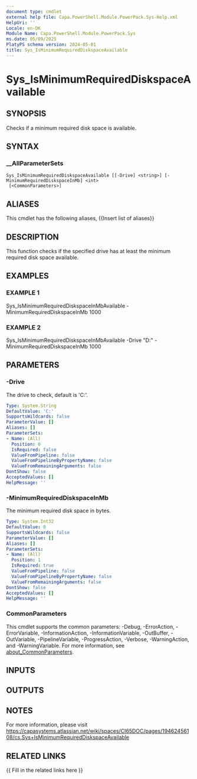 ```yaml
---
document type: cmdlet
external help file: Capa.PowerShell.Module.PowerPack.Sys-Help.xml
HelpUri: ''
Locale: en-DK
Module Name: Capa.PowerShell.Module.PowerPack.Sys
ms.date: 05/09/2025
PlatyPS schema version: 2024-05-01
title: Sys_IsMinimumRequiredDiskspaceAvailable
---
```


# Sys_IsMinimumRequiredDiskspaceAvailable

## SYNOPSIS

Checks if a minimum required disk space is available.

## SYNTAX

### __AllParameterSets

```
Sys_IsMinimumRequiredDiskspaceAvailable [[-Drive] <string>] [-MinimumRequiredDiskspaceInMb] <int>
 [<CommonParameters>]
```

## ALIASES

This cmdlet has the following aliases,
  {{Insert list of aliases}}

## DESCRIPTION

This function checks if the specified drive has at least the minimum required disk space available.

## EXAMPLES

### EXAMPLE 1

Sys_IsMinimumRequiredDiskspaceInMbAvailable -MinimumRequiredDiskspaceInMb 1000

### EXAMPLE 2

Sys_IsMinimumRequiredDiskspaceInMbAvailable -Drive "D:" -MinimumRequiredDiskspaceInMb 1000

## PARAMETERS

### -Drive

The drive to check, default is 'C:'.

```yaml
Type: System.String
DefaultValue: 'C:'
SupportsWildcards: false
ParameterValue: []
Aliases: []
ParameterSets:
- Name: (All)
  Position: 0
  IsRequired: false
  ValueFromPipeline: false
  ValueFromPipelineByPropertyName: false
  ValueFromRemainingArguments: false
DontShow: false
AcceptedValues: []
HelpMessage: ''
```

### -MinimumRequiredDiskspaceInMb

The minimum required disk space in bytes.

```yaml
Type: System.Int32
DefaultValue: 0
SupportsWildcards: false
ParameterValue: []
Aliases: []
ParameterSets:
- Name: (All)
  Position: 1
  IsRequired: true
  ValueFromPipeline: false
  ValueFromPipelineByPropertyName: false
  ValueFromRemainingArguments: false
DontShow: false
AcceptedValues: []
HelpMessage: ''
```

### CommonParameters

This cmdlet supports the common parameters: -Debug, -ErrorAction, -ErrorVariable,
-InformationAction, -InformationVariable, -OutBuffer, -OutVariable, -PipelineVariable,
-ProgressAction, -Verbose, -WarningAction, and -WarningVariable. For more information, see
[about_CommonParameters](https://go.microsoft.com/fwlink/?LinkID=113216).

## INPUTS

## OUTPUTS

## NOTES

For more information, please visit https://capasystems.atlassian.net/wiki/spaces/CI65DOC/pages/19462456108/cs.Sys+IsMinimumRequiredDiskspaceAvailable


## RELATED LINKS

{{ Fill in the related links here }}

